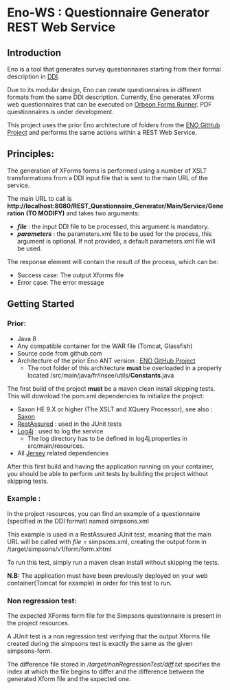 # Eno-WS : Questionnaire Generator REST Web Service

## Introduction

Eno is a tool that generates survey questionnaires starting from their formal description in [DDI](http://ddialliance.org/).

Due to its modular design, Eno can create questionnaires in different formats from the same DDI description. Currently, Eno generates XForms web questionnaires that can be executed on [Orbeon Forms Runner](http://www.orbeon.com/). PDF questionnaires is under development.

This project uses the prior Eno architecture of folders from the [ENO GitHub Project](https://github.com/InseeFr/Eno) and performs the same actions within a REST Web Service.

## Principles: 
 
The generation of XForms forms is performed using a number of XSLT transformations from a DDI input file that is sent to the main URL of the service.

The main URL to call is **http://localhost:8080/REST_Questionnaire_Generator/Main/Service/Generation** **(TO MODIFY)**
and takes two arguments:

- ***file*** : the input DDI file to be processed, this argument is mandatory.
- ***parameters*** : the parameters.xml file to be used for the process, this argument is optional. If not provided, a default parameters.xml file will be used.

The response element will contain the result of the process, which can be:

-  Success case: The output Xforms file 
-  Error case: The error message

## Getting Started
 
### Prior: 
 
 * Java 8
 * Any compatible container for the WAR file (Tomcat, Glassfish)
 * Source code from github.com
 * Architecture of the prior Eno ANT version : [ENO GitHub Project](https://github.com/InseeFr/Eno)
	 * The root folder of this architecture **must** be overloaded in a property located /src/main/java/fr/insee/utils/**Constants**.java

 
The first build of the project **must** be a maven clean install skipping tests. This will download the pom.xml dependencies to initialize the project: 

* Saxon HE 9.X or higher (The XSLT and XQuery Processor), see also : [Saxon](https://mvnrepository.com/artifact/net.sf.saxon/Saxon-HE)
* [RestAssured](http://rest-assured.io/) : used in the JUnit tests
* [Log4j](http://logging.apache.org/log4j/2.x/) : used to log the service
	* The log directory has to be defined in log4j.properties in src/main/resources.
* All [Jersey](https://jersey.java.net/) related dependencies

After this first build and having the application running on your container, you should be able to perform unit tests by building the project without skipping tests.

### Example : 
 
In the project resources, you can find an example of a questionnaire (specified in the DDI format) named simpsons.xml

This example is used in a RestAssured JUnit test, meaning that the main URL will be called with *file* = simpsons.xml, creating the output form in /target/simpsons/v1/form/form.xhtml

To run this test, simply run a maven clean install without skipping the tests. 

**N.B:** The application must have been previously deployed on your web container(Tomcat for example) in order for this test to run.


### Non regression test: 
 
The expected XForms form file for the Simpsons questionnaire is present in the project resources.

A JUnit test is a non regression test verifying that the output Xforms file created during the simpsons test is exactly the same as the given simpsons-form.

The difference file stored in */target/nonRegressionTest/diff.txt*  specifies the index at which the file begins to differ and the difference between the generated Xform file and the expected one.